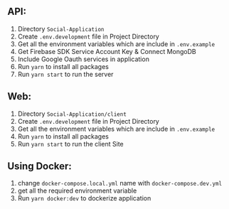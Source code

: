 ## API:
1. Directory `Social-Application`
2. Create `.env.development` file in Project Directory
3. Get all the environment variables which are include in `.env.example`
4. Get Firebase SDK Service Account Key & Connect MongoDB
5. Include Google Oauth services in application
6. Run `yarn` to install all packages
7. Run `yarn start` to run the server

## Web:
1. Directory `Social-Application/client`
2. Create `.env.development` file in Project Directory
3. Get all the environment variables which are include in `.env.example`
4. Run `yarn` to install all packages
5. Run `yarn start` to run the client Site

## Using Docker:
1. change `docker-compose.local.yml` name with `docker-compose.dev.yml`
2. get all the required environment variable
3. Run `yarn docker:dev` to dockerize application